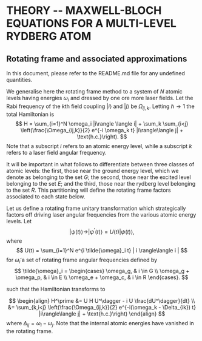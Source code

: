 # THEORY -- MAXWELL-BLOCH EQUATIONS FOR A MULTI-LEVEL RYDBERG ATOM

## Rotating frame and associated approximations

In this document, please refer to the README.md file for any undefined quantities.

We generalise here the rotating frame method to a system of $N$ atomic levels having energies $\omega_i$ and dressed by one ore more laser fields. Let the Rabi frequency of the $k\text{th}$ field coupling $|i\rangle$ and $|j\rangle$ be $\Omega_{ij,k}$. Letting $\hbar\rightarrow 1$ the total Hamiltonian is
$$
H = \sum_{i=1}^N \omega_i |i\rangle \langle i| + \sum_k \sum_{i<j} \left(\frac{\Omega_{ij,k}}{2} e^{-i \omega_k t} |i\rangle\langle j| + \text{h.c.}\right).
$$
Note that a subscript $i$ refers to an atomic energy level, while a subscript $k$ refers to a laser field angular frequency.

It will be important in what follows to differentiate between three classes of atomic levels: the first, those near the ground energy level, which we denote as belonging to the set $G$; the second, those near the excited level belonging to the set $E$; and the third, those near the rydberg level belonging to the set $R$. This partitioning will define the rotating frame factors associated to each state below.

Let us define a rotating frame unitary transformation which strategically factors off driving laser angular frequencies from the various atomic energy levels. Let
$$
|\psi(t)\rangle \rightarrow |\psi^\prime(t)\rangle = U(t) |\psi(t)\rangle,
$$
where
$$
U(t) = \sum_{i=1}^N e^{i \tilde{\omega}_i t} | i \rangle\langle i |
$$
for $\tilde{\omega}_i$ a set of rotating frame angular frequencies defined by
$$
\tilde{\omega}_i =
\begin{cases}
\omega_g, & i \in G \\
\omega_g + \omega_p, & i \in E \\
\omega_e + \omega_c, & i \in R
\end{cases}.
$$



such that the Hamiltonian transforms to

$$
\begin{align}
H^\prime &= U H U^\dagger - i U \frac{dU^\dagger}{dt} \\
&= \sum_{k,i<j} \left(\frac{\Omega_{ij,k}}{2} e^{-i(\omega_k - \Delta_{ik}) t} |i\rangle\langle j| + \text{h.c.}\right)
\end{align}
$$
where $\Delta_{ij} = \omega_i - \omega_j$. Note that the internal atomic energies have vanished in the rotating frame.
